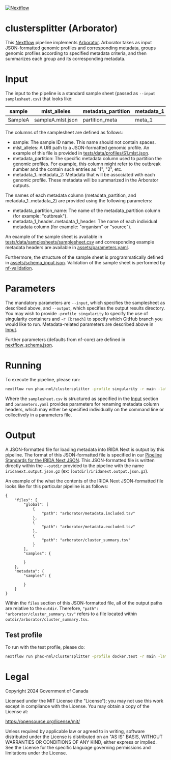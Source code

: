 [![Nextflow](https://img.shields.io/badge/nextflow-%E2%89%A523.04.3-brightgreen.svg)](https://www.nextflow.io/)

# clustersplitter (Arborator)

This [Nextflow](https://www.nextflow.io/) pipeline implements [Arborator](https://github.com/phac-nml/arborator). Arborator takes as input JSON-formatted genomic profiles and corresponding metadata, groups genomic profiles according to specified metadata criteria, and then summarizes each group and its corresponding metadata.

# Input

The input to the pipeline is a standard sample sheet (passed as `--input samplesheet.csv`) that looks like:

| sample  | mlst_alleles      | metadata_partition | metadata_1 | metadata_2 | metadata_3 | metadata_4 | metadata_5 | metadata_6 | metadata_7 | metadata_8 |
| ------- | ----------------- | ------------------ | ---------- | ---------- | ---------- | ---------- | ---------- | ---------- | ---------- | ---------- |
| SampleA | sampleA.mlst.json | partition_meta     | meta_1     | meta_2     | meta_3     | meta_4     | meta_5     | meta_6     | meta_7     | meta_8     |

The columns of the samplesheet are defined as follows:

- sample: The sample ID name. This name should not contain spaces.
- mlst_alleles: A URI path to a JSON-formatted genomic profile. An example of this file is provided in [tests/data/profiles/S1.mlst.json](tests/data/profiles/S1.mlst.json).
- metadata_partition: The specific metadata column used to partition the genomic profiles. For example, this column might refer to the outbreak number and the contain such entries as "1", "2", etc.
- metadata_1..metadata_2: Metadata that will be associated with each genomic profile. These metadata will be summarized in the Arborator outputs.

The names of each metadata column (metadata_partition, and metadata_1..metadata_2) are provided using the following parameters:

- metadata_partition_name: The name of the metadata_partition column (for example: "outbreak").
- metadata_1_header..metadata_1_header: The name of each individual metadata column (for example: "organism" or "source").

An example of the sample sheet is available in [tests/data/samplesheets/samplesheet.csv](tests/data/samplesheets/samplesheet.csv) and corresponding example metadata headers are available in [assets/parameters.yaml](assets/parameters.yaml).

Furthermore, the structure of the sample sheet is programmatically defined in [assets/schema_input.json](assets/schema_input.json). Validation of the sample sheet is performed by [nf-validation](https://nextflow-io.github.io/nf-validation/).

# Parameters

The mandatory parameters are `--input`, which specifies the samplesheet as described above, and `--output`, which specifies the output results directory. You may wish to provide `-profile singularity` to specify the use of singularity containers and `-r [branch]` to specify which GitHub branch you would like to run. Metadata-related parameters are described above in [Input](#input).

Further parameters (defaults from nf-core) are defined in [nextflow_schema.json](nextflow_schmea.json).

# Running

To execute the pipeline, please run:

```bash
nextflow run phac-nml/clustersplitter -profile singularity -r main -latest --input assets/samplesheet.csv -params-file assets/parameters.yaml --outdir results
```

Where the `samplesheet.csv` is structured as specified in the [Input](#input) section and `parameters.yaml` provides parameters for renaming metadata column headers, which may either be specified individually on the command line or collectively in a parameters file.

# Output

A JSON-formatted file for loading metadata into IRIDA Next is output by this pipeline. The format of this JSON-formatted file is specified in our [Pipeline Standards for the IRIDA Next JSON](https://github.com/phac-nml/pipeline-standards#32-irida-next-json). This JSON-formatted file is written directly within the `--outdir` provided to the pipeline with the name `iridanext.output.json.gz` (ex: `[outdir]/iridanext.output.json.gz`).

An example of the what the contents of the IRIDA Next JSON-formatted file looks like for this particular pipeline is as follows:

```
{
    "files": {
        "global": [
            {
                "path": "arborator/metadata.included.tsv"
            },
            {
                "path": "arborator/metadata.excluded.tsv"
            },
            {
                "path": "arborator/cluster_summary.tsv"
            }
        ],
        "samples": {

        }
    },
    "metadata": {
        "samples": {

        }
    }
}
```

Within the `files` section of this JSON-formatted file, all of the output paths are relative to the `outdir`. Therefore, `"path": "arborator/cluster_summary.tsv"` refers to a file located within `outdir/arborator/cluster_summary.tsv`.

## Test profile

To run with the test profile, please do:

```bash
nextflow run phac-nml/clustersplitter -profile docker,test -r main -latest --outdir results
```

# Legal

Copyright 2024 Government of Canada

Licensed under the MIT License (the "License"); you may not use
this work except in compliance with the License. You may obtain a copy of the
License at:

https://opensource.org/license/mit/

Unless required by applicable law or agreed to in writing, software distributed
under the License is distributed on an "AS IS" BASIS, WITHOUT WARRANTIES OR
CONDITIONS OF ANY KIND, either express or implied. See the License for the
specific language governing permissions and limitations under the License.
